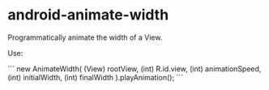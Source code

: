 # android-animate-width
Programmatically animate the width of a View.


<p>Use:</p>
```
new AnimateWidth( (View) rootView, (int) R.id.view, (int) animationSpeed, (int) initialWidth, (int) finalWidth ).playAnimation();
```